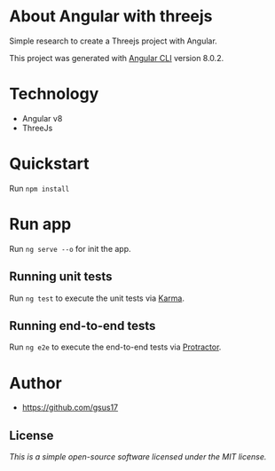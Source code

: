 
# About Angular with threejs
Simple research to create a Threejs project with Angular.

This project was generated with [Angular CLI](https://github.com/angular/angular-cli) version 8.0.2.

# Technology
* Angular v8
* ThreeJs

# Quickstart
Run `npm install` 

# Run app
Run `ng serve --o`  for init the app.

## Running unit tests

Run `ng test` to execute the unit tests via [Karma](https://karma-runner.github.io).

## Running end-to-end tests

Run `ng e2e` to execute the end-to-end tests via [Protractor](http://www.protractortest.org/).

# Author
* https://github.com/gsus17

## License
*This is a simple open-source software licensed under the MIT license.*
